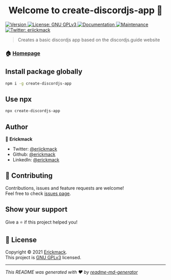 <h1 align="center">Welcome to create-discordjs-app 👋</h1>
<p>
  <a href="https://www.npmjs.com/package/create-discordjs-app" target="_blank">
    <img alt="Version" src="https://img.shields.io/npm/v/create-discordjs-app.svg">
  </a>
  
  <a href="https://github.com/erickmack/create-discordjs-app/blob/main/LICENSE" target="_blank">
    <img alt="License: GNU GPLv3" src="https://img.shields.io/github/license/erickmack/create-discordjs-app" />
  </a>
  <a href="https://github.com/erickmack/create-discordjs-app#readme" target="_blank">
    <img alt="Documentation" src="https://img.shields.io/badge/documentation-yes-brightgreen.svg" />
  </a>
  <a href="https://github.com/erickmack/create-discordjs-app/graphs/commit-activity" target="_blank">
    <img alt="Maintenance" src="https://img.shields.io/badge/Maintained%3F-yes-green.svg" />
  </a>
  <a href="https://twitter.com/eriickmack" target="_blank">
    <img alt="Twitter: eriickmack" src="https://img.shields.io/twitter/follow/eriickmack.svg?style=social" />
  </a>
</p>

> Creates a basic discordjs app based on the discordjs.guide website

### 🏠 [Homepage](https://github.com/erickmack/create-discordjs-app#readme)

## Install package globally

```sh
npm i -g create-discordjs-app
```
## Use npx

```sh
npx create-discordjs-app
```

## Author

👤 **Erickmack**

* Twitter: [@eriickmack](https://twitter.com/eriickmack)
* Github: [@erickmack](https://github.com/erickmack)
* LinkedIn: [@erickmack](https://linkedin.com/in/erickmack)

## 🤝 Contributing

Contributions, issues and feature requests are welcome!<br />Feel free to check [issues page](https://github.com/erickmack/create-discordjs-app/issues). 

## Show your support

Give a ⭐️ if this project helped you!

## 📝 License

Copyright © 2021 [Erickmack](https://github.com/erickmack).<br />
This project is [GNU GPLv3](https://github.com/erickmack/create-discordjs-app/blob/main/LICENSE) licensed.

***
_This README was generated with ❤️ by [readme-md-generator](https://github.com/kefranabg/readme-md-generator)_